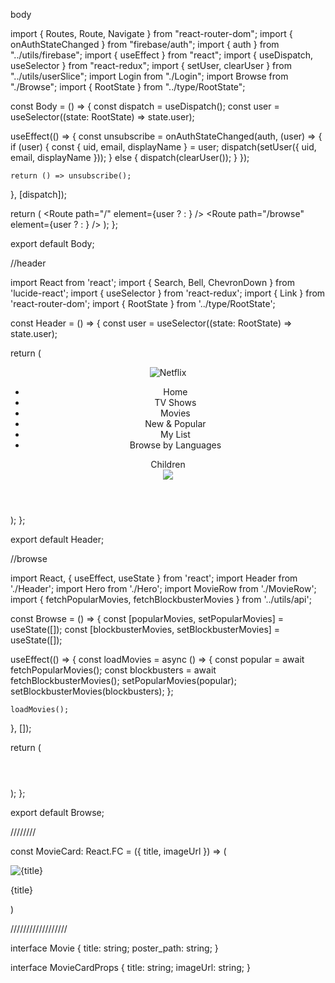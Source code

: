 
body

import { Routes, Route, Navigate } from "react-router-dom";
import { onAuthStateChanged } from "firebase/auth";
import { auth } from "../utils/firebase";
import { useEffect } from "react";
import { useDispatch, useSelector } from "react-redux";
import { setUser, clearUser } from "../utils/userSlice";
import Login from "./Login";
import Browse from "./Browse";
import { RootState } from "../type/RootState";

const Body = () => {
  const dispatch = useDispatch();
  const user = useSelector((state: RootState) => state.user);

  useEffect(() => {
    const unsubscribe = onAuthStateChanged(auth, (user) => {
      if (user) {
        const { uid, email, displayName } = user;
        dispatch(setUser({ uid, email, displayName }));
      } else {
        dispatch(clearUser());
      }
    });

    return () => unsubscribe();
  }, [dispatch]);

  return (
    <Routes>
      <Route path="/" element={user ? <Navigate to="/browse" /> : <Login />} />
      <Route
        path="/browse"
        element={user ? <Browse /> : <Navigate to="/" />}
      />
    </Routes>
  );
};

export default Body;



//header

import React from 'react';
import { Search, Bell, ChevronDown } from 'lucide-react';
import { useSelector } from 'react-redux';
import { Link } from 'react-router-dom';
import { RootState } from '../type/RootState';

const Header = () => {
  const user = useSelector((state: RootState) => state.user);

  return (
    <header className="fixed top-0 z-50 w-full bg-gradient-to-b from-black to-transparent">
      <div className="flex items-center justify-between px-4 py-2">
        <div className="flex items-center space-x-8">
          <img src="/img/logo.png" alt="Netflix" className="w-24" />
          <nav>
            <ul className="flex space-x-4 text-sm text-gray-300">
              <li><Link to="/browse" className="hover:text-white">Home</Link></li>
              <li><Link to="/browse/tv" className="hover:text-white">TV Shows</Link></li>
              <li><Link to="/browse/movies" className="hover:text-white">Movies</Link></li>
              <li><Link to="/browse/new" className="hover:text-white">New & Popular</Link></li>
              <li><Link to="/browse/my-list" className="hover:text-white">My List</Link></li>
              <li><Link to="/browse/languages" className="hover:text-white">Browse by Languages</Link></li>
            </ul>
          </nav>
        </div>
        <div className="flex items-center space-x-4">
          <Search className="text-white" size={20} />
          <span className="text-white text-sm">Children</span>
          <Bell className="text-white" size={20} />
          <div className="flex items-center space-x-1">
            <img src="/img/avatar.png"  className="w-8 h-8 rounded" />
            <ChevronDown className="text-white" size={16} />
          </div>
        </div>
      </div>
    </header>
  );
};

export default Header;


//browse

import React, { useEffect, useState } from 'react';
import Header from './Header';
import Hero from './Hero';
import MovieRow from './MovieRow';
import { fetchPopularMovies, fetchBlockbusterMovies } from '../utils/api';

const Browse = () => {
  const [popularMovies, setPopularMovies] = useState([]);
  const [blockbusterMovies, setBlockbusterMovies] = useState([]);

  useEffect(() => {
    const loadMovies = async () => {
      const popular = await fetchPopularMovies();
      const blockbusters = await fetchBlockbusterMovies();
      setPopularMovies(popular);
      setBlockbusterMovies(blockbusters);
    };

    loadMovies();
  }, []);

  return (
    <div className="bg-black min-h-screen">
      <Header />
      <Hero 
        title="THE PROTECTOR" 
        description="Discovering his ties to a secret ancient order, a young man living in modern Istanbul embarks on a quest to save the city from an immortal enemy."
      />
      <div className="px-12">
        <MovieRow title="Popular on Netflix" movies={popularMovies} />
        <MovieRow title="Blockbuster Movies" movies={blockbusterMovies} />
      </div>
    </div>
  );
};

export default Browse;





////////

const MovieCard: React.FC<MovieCardProps> = ({ title, imageUrl }) => (
  <div className="flex-shrink-0 w-40 mr-4">
    <img src={`https://image.tmdb.org/t/p/w500${imageUrl}`} alt={title} className="w-full h-56 object-cover rounded" />
    <p className="mt-2 text-sm text-gray-300">{title}</p>
  </div>
)

//////////////////

interface Movie {
  title: string;
  poster_path: string;
}

interface MovieCardProps {
  title: string;
  imageUrl: string;
}
